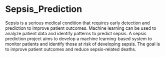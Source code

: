 # Sepsis_Prediction
Sepsis is a serious medical condition that requires early detection and prediction to improve patient outcomes. Machine learning can be used to analyze patient data and identify patterns to predict sepsis. A sepsis prediction project aims to develop a machine learning-based system to monitor patients and identify those at risk of developing sepsis. The goal is to improve patient outcomes and reduce sepsis-related deaths.



